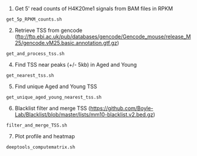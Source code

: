1) Get 5' read counts of H4K20me1 signals from BAM files in RPKM 
```
get_5p_RPKM_counts.sh
```

2) Retrieve TSS from gencode (ftp://ftp.ebi.ac.uk/pub/databases/gencode/Gencode_mouse/release_M25/gencode.vM25.basic.annotation.gtf.gz)
```
get_and_process_tss.sh
```
4) Find TSS near peaks (+/- 5kb) in Aged and Young
```
get_nearest_tss.sh
```

5) Find unique Aged and Young TSS
```
get_unique_aged_young_nearest_tss.sh
```

6) Blacklist filter and merge TSS (https://github.com/Boyle-Lab/Blacklist/blob/master/lists/mm10-blacklist.v2.bed.gz)
```
filter_and_merge_TSS.sh
```
7) Plot profile and heatmap
```
deeptools_computematrix.sh
```
